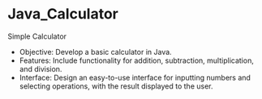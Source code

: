 # Java_Calculator
 Simple Calculator
- Objective: Develop a basic calculator in Java.
- Features: Include functionality for addition, subtraction, multiplication, and division.
- Interface: Design an easy-to-use interface for inputting numbers and selecting operations, with the result displayed to the user.
